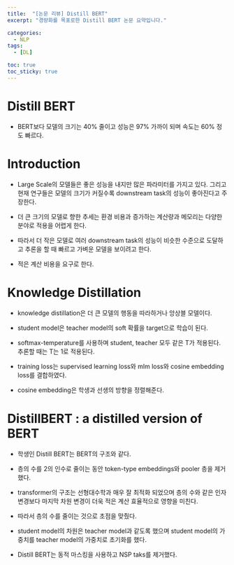 ```yaml
---
title:  "[논문 리뷰] Distill BERT"
excerpt: "경량화를 목표로한 Distill BERT 논문 요약입니다."

categories:
  - NLP
tags:
  - [DL]

toc: true
toc_sticky: true
---
```


# Distill BERT

* BERT보다 모델의 크기는 40% 줄이고 성능은 97% 가까이 되며 속도는 60% 정도 빠르다.

# Introduction

* Large Scale의 모델들은 좋은 성능을 내지만 많은 파라미터를 가지고 있다. 그리고 현재 연구들은 모델의 크기가 커질수록 downstream task의 성능이 좋아진다고 주장한다.

* 더 큰 크기의 모델로 향한 추세는 환경 비용과 증가하는 계산량과 메모리는 다양한 분야로 적용을 어렵게 한다.

* 따라서 더 작은 모델로 여러 downstream task의 성능이 비슷한 수준으로 도달하고 추론을 할 때 빠르고 가벼운 모델을 보이려고 한다.

* 적은 계산 비용을 요구로 한다.

# Knowledge Distillation

* knowledge distillation은 더 큰 모델의 행동을 따라하거나 앙상블 모델이다.

* student model은 teacher model의 soft 확률을 target으로 학습이 된다.

* softmax-temperature를 사용하며 student, teacher 모두 같은 T가 적용된다. 추론할 때는 T는 1로 적용된다.

* training loss는 supervised learning loss와 mlm loss와 cosine embedding loss를 결합하였다.

* cosine embedding은 학생과 선생의 방향을 정렬해준다.

# DistillBERT : a distilled version of BERT

* 학생인 Distill BERT는 BERT의 구조와 같다.

* 층의 수를 2의 인수로 줄이는 동안 token-type embeddings와 pooler 층을 제거했다.

* transformer의 구조는 선형대수학과 매우 잘 최적화 되었으며 층의 수와 같은 인자 변경보다 마지막 차원 변경이 더욱 적은 계산 효율적으로 영향을 미친다.

* 따라서 층의 수를 줄이는 것으로 초점을 맞췄다.

* student model의 차원은 teacher model과 같도록 했으며 student model의 가중치를 teacher model의 가중치로 초기화를 했다.

* Distill BERT는 동적 마스킹을 사용하고 NSP taks를 제거했다.